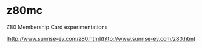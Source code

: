 # z80mc
Z80 Membership Card experimentations

[http://www.sunrise-ev.com/z80.htm](http://www.sunrise-ev.com/z80.htm)


